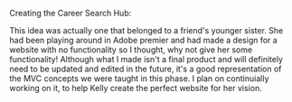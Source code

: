 Creating the Career Search Hub:

This idea was actually one that belonged to a friend's younger sister. She had been playing around in Adobe premier and had made a design for a website with no functionality so I thought, why not give her some functionality! Although what I made isn't a final product and will definitely need to be updated and edited in the future, it's a good representation of the MVC concepts we were taught in this phase. I plan on continuially working on it, to help Kelly create the perfect website for her vision.
